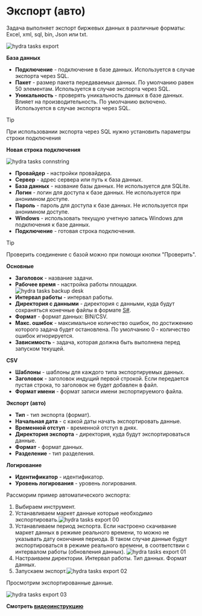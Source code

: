 # Экспорт (авто)

Задача выполняет экспорт биржевых данных в различные форматы: Excel, xml, sql, bin, Json или txt.

![hydra tasks export](../../../images/hydra_tasks_export.png)

**База данных**

- **Подключение** \- подключение в базе данных. Используется в случае экспорта через SQL. 
- **Пакет** \- размер пакета передаваемых данных. По умолчанию равен 50 элементам. Используется в случае экспорта через SQL. 
- **Уникальность** \- проверять уникальность данных в базе данных. Влияет на производительность. По умолчанию включено. Используется в случае экспорта через SQL. 

> [!TIP]
> При использовании экспорта через SQL нужно установить параметры строки подключения

**Новая строка подключения**

![hydra tasks connstring](../../../images/hydra_tasks_connstring.png)

- **Провайдер** \- настройки провайдера. 
- **Сервер** \- адрес сервера или путь к база данных. 
- **База данных** \- название базы данных. Не используется для SQLite. 
- **Логин** \- логин для доступа к базе данных. Не используется при анонимном доступе. 
- **Пароль** \- пароль для доступа к базе данных. Не используется при анонимном доступе. 
- **Windows** \- использовать текущую учетную запись Windows для подключения к базе данных. 
- **Подключение** \- готовая строка подключения. 

> [!TIP]
> Проверить соединение с базой можно при помощи кнопки "Проверить".

**Основные**

- **Заголовок** \- название задачи. 
- **Рабочее время** \- настройка работы площадки. ![hydra tasks backup desk](../../../images/hydra_tasks_backup_desk.png)
- **Интервал работы** \- интервал работы. 
- **Директория с данными** \- директория с данными, куда будут сохраняться конечные файлы в формате [S\#](../../api.md). 
- **Формат** \- формат данных: BIN\/CSV. 
- **Макс. ошибок** \- максимальное количество ошибок, по достижению которого задача будет остановлена. По умолчанию 0 \- количество ошибок игнорируется. 
- **Зависимость** \- задача, которая должна быть выполнена перед запуском текущей. 

**CSV**

- **Шаблоны** \- шаблоны для каждого типа экспортируемых данных. 
- **Заголовок** \- заголовок индущий первой строкой. Если передается пустая строка, то заголовок не будет добавлен в файл. 
- **Формат имени** \- формат записи имени экспортируемого файла. 

**Экспорт (авто)**

- **Тип** \- тип экспорта (формат). 
- **Начальная дата** \- с какой даты начать экспортировать данные. 
- **Временной отступ** \- временной отступ в днях. 
- **Директория экспорта** \- директория, куда будут экспортироваться данные. 
- **Формат** \- формат данных. 
- **Разделение** \- тип разделения. 

**Логирование**

- **Идентификатор** \- идентификатор. 
- **Уровень логирования** \- уровень логирования. 

Рассморим пример автоматического экспорта:

1. Выбираем инструмент.
2. Устанавливаем маркет данные которые необходимо экспортировать.![hydra tasks export 00](../../../images/hydra_tasks_export_00.png)
3. Устанавливаем период экспорта. Если настроено скачивание маркет данных в режиме реального времени, то можно не указывать дату окончания периода. В таком случае данные будут экспортироваться в режиме реального времени, в соответствии с интервалом работы (обновления данных). ![hydra tasks export 01](../../../images/hydra_tasks_export_01.png)
4. Настраиваем директории. Интервал работы. Тип данных. Формат данных.
5. Запускаем экспорт.![hydra tasks export 02](../../../images/hydra_tasks_export_02.png)

Просмотрим экспортированные данные.

![hydra tasks export 03](../../../images/hydra_tasks_export_03.png)

**Смотреть [видеоинструкцию](../videos/export_task.md)**
